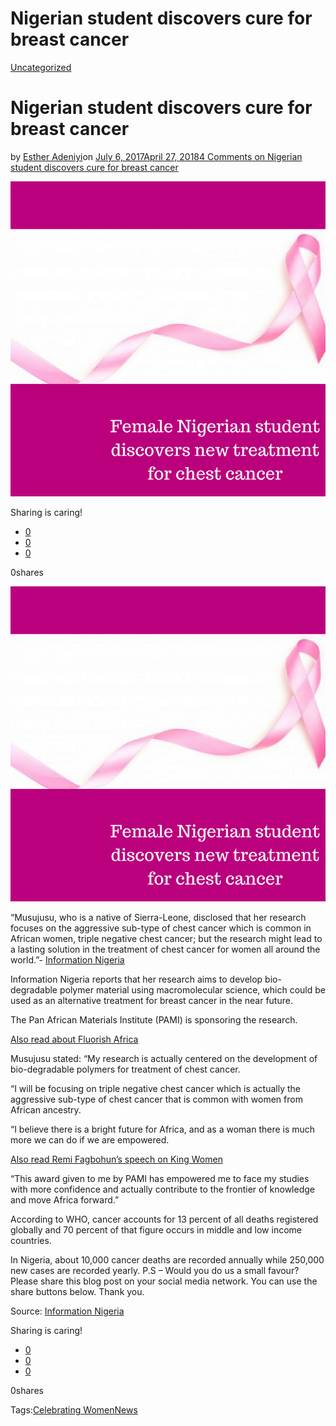 # Nigerian student discovers cure for breast cancer

[Uncategorized](https://estheradeniyi.com/category/uncategorized/)
# Nigerian student discovers cure for breast cancer

by [Esther Adeniyi](https://estheradeniyi.com/author/esther-adeniyi/)on [July 6, 2017April 27, 2018](https://estheradeniyi.com/female-nigerian-student-discovers-new/)[4 Comments on Nigerian student discovers cure for breast cancer](https://estheradeniyi.com/female-nigerian-student-discovers-new/#comments)

![](images/New28129.png)

Sharing is caring!

- [0](https://www.facebook.com/sharer/sharer.php?u=https%3A%2F%2Festheradeniyi.com%2Ffemale-nigerian-student-discovers-new%2F&amp;t=Nigerian%20student%20discovers%20cure%20for%20breast%20cancer)
- [0](https://twitter.com/intent/tweet?text=Nigerian%20student%20discovers%20cure%20for%20breast%20cancer&amp;url=https%3A%2F%2Festheradeniyi.com%2Ffemale-nigerian-student-discovers-new%2F)
- [0](#)

0shares

[![](images/New28129.png)](images/New28129.png)

 &#x201C;Musujusu, who is a native of Sierra-Leone, disclosed that her research focuses on the aggressive sub-type of chest cancer which is common in African women, triple negative chest cancer; but the research might lead to a lasting solution in the treatment of chest cancer for women all around the world.&#x201D;- [Information Nigeria](https://www.informationng.com/2017/07/new-treatment-breast-cancer-discovered-female-nigerian-student.html)

 Information Nigeria reports that her research aims to develop bio-degradable polymer material using macromolecular science, which could be used as an alternative treatment for breast cancer in the near future.

 The Pan African Materials Institute (PAMI) is sponsoring the research.

[Also read about Fluorish Africa](https://www.estheradeniyi.com/folorunsho-alakija-launches-flourish)

 Musujusu stated: &#x201C;My research is actually centered on the development of bio-degradable polymers for treatment of chest cancer.

 &#x201C;I will be focusing on triple negative chest cancer which is actually the aggressive sub-type of chest cancer that is common with women from African ancestry.

 &#x201C;I believe there is a bright future for Africa, and as a woman there is much more we can do if we are empowered.

[Also read Remi Fagbohun&#x2019;s speech on King Women](https://www.estheradeniyi.com/remi-fagbohun-talks-on-having-inner)

 &#x201C;This award given to me by PAMI has empowered me to face my studies with more confidence and actually contribute to the frontier of knowledge and move Africa forward.&#x201D;

 According to WHO, cancer accounts for 13 percent of all deaths registered globally and 70 percent of that figure occurs in middle and low income countries.

 In Nigeria, about 10,000 cancer deaths are recorded annually while 250,000 new cases are recorded yearly.
P.S &#x2013; Would you do us a small favour? Please share this blog post on your social media network. You can use the share buttons below. Thank you.

 Source: [Information Nigeria](https://www.informationng.com/2017/07/new-treatment-breast-cancer-discovered-female-nigerian-student.html)

Sharing is caring!

- [0](https://www.facebook.com/sharer/sharer.php?u=https%3A%2F%2Festheradeniyi.com%2Ffemale-nigerian-student-discovers-new%2F&amp;t=Nigerian%20student%20discovers%20cure%20for%20breast%20cancer)
- [0](https://twitter.com/intent/tweet?text=Nigerian%20student%20discovers%20cure%20for%20breast%20cancer&amp;url=https%3A%2F%2Festheradeniyi.com%2Ffemale-nigerian-student-discovers-new%2F)
- [0](#)

0shares

Tags:[Celebrating Women](https://estheradeniyi.com/tag/celebrating-women/)[News](https://estheradeniyi.com/tag/news/)